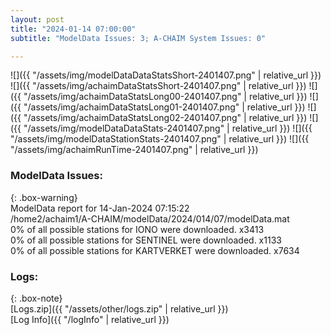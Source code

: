 ```yaml
---
layout: post
title: "2024-01-14 07:00:00"
subtitle: "ModelData Issues: 3; A-CHAIM System Issues: 0"

---
```


![]({{ "/assets/img/modelDataDataStatsShort-2401407.png" | relative_url }})
![]({{ "/assets/img/achaimDataStatsShort-2401407.png" | relative_url }})
![]({{ "/assets/img/achaimDataStatsLong00-2401407.png" | relative_url }})
![]({{ "/assets/img/achaimDataStatsLong01-2401407.png" | relative_url }})
![]({{ "/assets/img/achaimDataStatsLong02-2401407.png" | relative_url }})
![]({{ "/assets/img/modelDataDataStats-2401407.png" | relative_url }})
![]({{ "/assets/img/modelDataStationStats-2401407.png" | relative_url }})
![]({{ "/assets/img/achaimRunTime-2401407.png" | relative_url }})


### ModelData Issues:  
  
{: .box-warning}  
 ModelData report for 14-Jan-2024 07:15:22   
 /home2/achaim1/A-CHAIM/modelData/2024/014/07/modelData.mat   
 0% of all possible stations for IONO were downloaded. x3413   
 0% of all possible stations for SENTINEL were downloaded. x1133   
 0% of all possible stations for KARTVERKET were downloaded. x7634   
  


### Logs:  
  
{: .box-note}  
[Logs.zip]({{ "/assets/other/logs.zip" | relative_url }})  
[Log Info]({{ "/logInfo" | relative_url }})  
